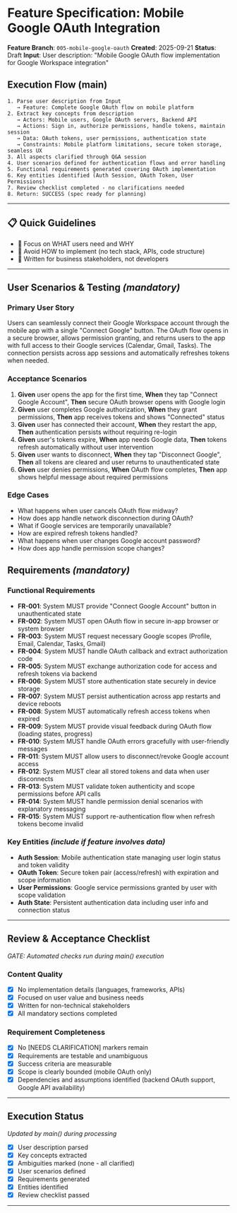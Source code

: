 # Feature Specification: Mobile Google OAuth Integration

**Feature Branch**: `005-mobile-google-oauth`
**Created**: 2025-09-21
**Status**: Draft
**Input**: User description: "Mobile Google OAuth flow implementation for Google Workspace integration"

## Execution Flow (main)
```
1. Parse user description from Input
   → Feature: Complete Google OAuth flow on mobile platform
2. Extract key concepts from description
   → Actors: Mobile users, Google OAuth servers, Backend API
   → Actions: Sign in, authorize permissions, handle tokens, maintain session
   → Data: OAuth tokens, user permissions, authentication state
   → Constraints: Mobile platform limitations, secure token storage, seamless UX
3. All aspects clarified through Q&A session
4. User scenarios defined for authentication flows and error handling
5. Functional requirements generated covering OAuth implementation
6. Key entities identified (Auth Session, OAuth Token, User Permissions)
7. Review checklist completed - no clarifications needed
8. Return: SUCCESS (spec ready for planning)
```

---

## 📋 Quick Guidelines
- 🎯 Focus on WHAT users need and WHY
- 🚫 Avoid HOW to implement (no tech stack, APIs, code structure)
- 👥 Written for business stakeholders, not developers

---

## User Scenarios & Testing *(mandatory)*

### Primary User Story
Users can seamlessly connect their Google Workspace account through the mobile app with a single "Connect Google" button. The OAuth flow opens in a secure browser, allows permission granting, and returns users to the app with full access to their Google services (Calendar, Gmail, Tasks). The connection persists across app sessions and automatically refreshes tokens when needed.

### Acceptance Scenarios
1. **Given** user opens the app for the first time, **When** they tap "Connect Google Account", **Then** secure OAuth browser opens with Google login
2. **Given** user completes Google authorization, **When** they grant permissions, **Then** app receives tokens and shows "Connected" status
3. **Given** user has connected their account, **When** they restart the app, **Then** authentication persists without requiring re-login
4. **Given** user's tokens expire, **When** app needs Google data, **Then** tokens refresh automatically without user intervention
5. **Given** user wants to disconnect, **When** they tap "Disconnect Google", **Then** all tokens are cleared and user returns to unauthenticated state
6. **Given** user denies permissions, **When** OAuth flow completes, **Then** app shows helpful message about required permissions

### Edge Cases
- What happens when user cancels OAuth flow midway?
- How does app handle network disconnection during OAuth?
- What if Google services are temporarily unavailable?
- How are expired refresh tokens handled?
- What happens when user changes Google account password?
- How does app handle permission scope changes?

## Requirements *(mandatory)*

### Functional Requirements
- **FR-001**: System MUST provide "Connect Google Account" button in unauthenticated state
- **FR-002**: System MUST open OAuth flow in secure in-app browser or system browser
- **FR-003**: System MUST request necessary Google scopes (Profile, Email, Calendar, Tasks, Gmail)
- **FR-004**: System MUST handle OAuth callback and extract authorization code
- **FR-005**: System MUST exchange authorization code for access and refresh tokens via backend
- **FR-006**: System MUST store authentication state securely in device storage
- **FR-007**: System MUST persist authentication across app restarts and device reboots
- **FR-008**: System MUST automatically refresh access tokens when expired
- **FR-009**: System MUST provide visual feedback during OAuth flow (loading states, progress)
- **FR-010**: System MUST handle OAuth errors gracefully with user-friendly messages
- **FR-011**: System MUST allow users to disconnect/revoke Google account access
- **FR-012**: System MUST clear all stored tokens and data when user disconnects
- **FR-013**: System MUST validate token authenticity and scope permissions before API calls
- **FR-014**: System MUST handle permission denial scenarios with explanatory messaging
- **FR-015**: System MUST support re-authentication flow when refresh tokens become invalid

### Key Entities *(include if feature involves data)*
- **Auth Session**: Mobile authentication state managing user login status and token validity
- **OAuth Token**: Secure token pair (access/refresh) with expiration and scope information
- **User Permissions**: Google service permissions granted by user with scope validation
- **Auth State**: Persistent authentication data including user info and connection status

---

## Review & Acceptance Checklist
*GATE: Automated checks run during main() execution*

### Content Quality
- [x] No implementation details (languages, frameworks, APIs)
- [x] Focused on user value and business needs
- [x] Written for non-technical stakeholders
- [x] All mandatory sections completed

### Requirement Completeness
- [x] No [NEEDS CLARIFICATION] markers remain
- [x] Requirements are testable and unambiguous
- [x] Success criteria are measurable
- [x] Scope is clearly bounded (mobile OAuth only)
- [x] Dependencies and assumptions identified (backend OAuth support, Google API availability)

---

## Execution Status
*Updated by main() during processing*

- [x] User description parsed
- [x] Key concepts extracted
- [x] Ambiguities marked (none - all clarified)
- [x] User scenarios defined
- [x] Requirements generated
- [x] Entities identified
- [x] Review checklist passed

---